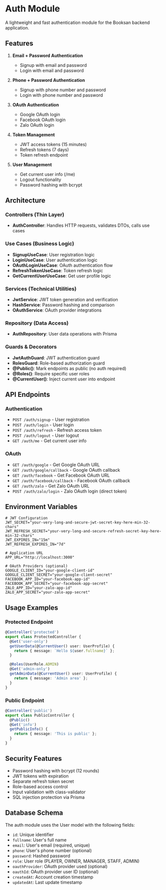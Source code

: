 # Auth Module

A lightweight and fast authentication module for the Booksan backend application.

## Features

1. **Email + Password Authentication**
   - Signup with email and password
   - Login with email and password

2. **Phone + Password Authentication**
   - Signup with phone number and password
   - Login with phone number and password

3. **OAuth Authentication**
   - Google OAuth login
   - Facebook OAuth login
   - Zalo OAuth login

4. **Token Management**
   - JWT access tokens (15 minutes)
   - Refresh tokens (7 days)
   - Token refresh endpoint

5. **User Management**
   - Get current user info (/me)
   - Logout functionality
   - Password hashing with bcrypt

## Architecture

### Controllers (Thin Layer)
- **AuthController**: Handles HTTP requests, validates DTOs, calls use cases

### Use Cases (Business Logic)
- **SignupUseCase**: User registration logic
- **LoginUseCase**: User authentication logic
- **OAuthLoginUseCase**: OAuth authentication flow
- **RefreshTokenUseCase**: Token refresh logic
- **GetCurrentUserUseCase**: Get user profile logic

### Services (Technical Utilities)
- **JwtService**: JWT token generation and verification
- **HashService**: Password hashing and comparison
- **OAuthService**: OAuth provider integrations

### Repository (Data Access)
- **AuthRepository**: User data operations with Prisma

### Guards & Decorators
- **JwtAuthGuard**: JWT authentication guard
- **RolesGuard**: Role-based authorization guard
- **@Public()**: Mark endpoints as public (no auth required)
- **@Roles()**: Require specific user roles
- **@CurrentUser()**: Inject current user into endpoint

## API Endpoints

### Authentication
- `POST /auth/signup` - User registration
- `POST /auth/login` - User login
- `POST /auth/refresh` - Refresh access token
- `POST /auth/logout` - User logout
- `GET /auth/me` - Get current user info

### OAuth
- `GET /auth/google` - Get Google OAuth URL
- `GET /auth/google/callback` - Google OAuth callback
- `GET /auth/facebook` - Get Facebook OAuth URL
- `GET /auth/facebook/callback` - Facebook OAuth callback
- `GET /auth/zalo` - Get Zalo OAuth URL
- `POST /auth/zalo/login` - Zalo OAuth login (direct token)

## Environment Variables

```env
# JWT Configuration
JWT_SECRET="your-very-long-and-secure-jwt-secret-key-here-min-32-chars"
JWT_REFRESH_SECRET="your-very-long-and-secure-refresh-secret-key-here-min-32-chars"
JWT_EXPIRES_IN="15m"
JWT_REFRESH_EXPIRES_IN="7d"

# Application URL
APP_URL="http://localhost:3000"

# OAuth Providers (optional)
GOOGLE_CLIENT_ID="your-google-client-id"
GOOGLE_CLIENT_SECRET="your-google-client-secret"
FACEBOOK_APP_ID="your-facebook-app-id"
FACEBOOK_APP_SECRET="your-facebook-app-secret"
ZALO_APP_ID="your-zalo-app-id"
ZALO_APP_SECRET="your-zalo-app-secret"
```

## Usage Examples

### Protected Endpoint
```typescript
@Controller('protected')
export class ProtectedController {
  @Get('user-only')
  getUserData(@CurrentUser() user: UserProfile) {
    return { message: `Hello ${user.fullname}` };
  }

  @Roles(UserRole.ADMIN)
  @Get('admin-only')
  getAdminData(@CurrentUser() user: UserProfile) {
    return { message: 'Admin area' };
  }
}
```

### Public Endpoint
```typescript
@Controller('public')
export class PublicController {
  @Public()
  @Get('info')
  getPublicInfo() {
    return { message: 'This is public' };
  }
}
```

## Security Features

- Password hashing with bcrypt (12 rounds)
- JWT tokens with expiration
- Separate refresh token secret
- Role-based access control
- Input validation with class-validator
- SQL injection protection via Prisma

## Database Schema

The auth module uses the User model with the following fields:
- `id`: Unique identifier
- `fullname`: User's full name
- `email`: User's email (required, unique)
- `phone`: User's phone number (optional)
- `password`: Hashed password
- `role`: User role (PLAYER, OWNER, MANAGER, STAFF, ADMIN)
- `oauthProvider`: OAuth provider used (optional)
- `oauthId`: OAuth provider user ID (optional)
- `createdAt`: Account creation timestamp
- `updatedAt`: Last update timestamp
